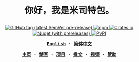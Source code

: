 <h1 align="center">
<samp>

你好，我是米司特包。

</samp>
</h1>

<p align="center">
  <a href="https://pkg.go.dev/github.com/misitebao/misitebao/cmd/misitebao">
    <img alt="GitHub tag (latest SemVer pre-release)" src="https://img.shields.io/github/v/tag/misitebao/misitebao?include_prereleases&label=pkg.go.dev"/>
  </a>
  <a href="https://www.npmjs.com/package/misitebao">
    <img alt="npm" src="https://img.shields.io/npm/v/misitebao"/>
  </a>
  <a href="https://crates.io/crates/misitebao">
    <img alt="Crates.io" src="https://img.shields.io/crates/v/misitebao"/>
  </a>
  <a href="https://www.nuget.org/packages/misitebao">
    <img alt="Nuget (with prereleases)" src="https://img.shields.io/nuget/vpre/misitebao"/>
  </a>
  <a href="https://pypi.org/project/misitebao/">
    <img alt="PyPI" src="https://img.shields.io/pypi/v/misitebao"/>
  </a>
</p>

<div align="center">
<strong>
<samp>

[English](README.md) · [简体中文](README.zh-Hans.md)

</samp>
</strong>
</div>

<div align="center">
<strong>
<samp>

<a href="https://misitebao.com">主页</a> ·
<a href="https://blog.misitebao.com">博客</a> ·
<a href="https://misitebao.com/projects">项目</a> ·
<a href="https://twitter.com/misitebao">推文</a> ·
<a href="https://misitebao.com/videos">视频</a> ·
<a href="https://misitebao.com/sponsors">赞助</a>

</samp>
</strong>
</div>
